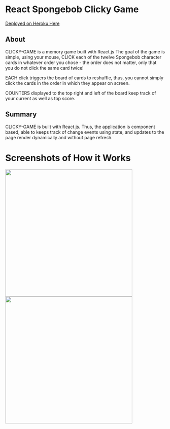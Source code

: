 <h1>React Spongebob Clicky Game</h1>
<a href="https://pure-sands-03769.herokuapp.com/">Deployed on Heroku Here</a>

<h2>About</h2>
<p>CLICKY-GAME is a memory game built with React.js The goal of the game is simple, using your mouse, CLICK each of the twelve Spongebob character cards in whatever order you chose - the order does not matter, only that you do not click the same card twice!</p>

<p>EACH click triggers the board of cards to reshuffle, thus, you cannot simply click the cards in the order in which they appear on screen.</p>

<p>COUNTERS displayed to the top right and left of the board keep track of your current as well as top score.</p>

<h2>Summary</h2>
<p>CLICKY-GAME is built with React.js. Thus, the application is component based, able to keeps track of change events using state, and updates to the page render dynamically and without page refresh.</p>


<h1>Screenshots of How it Works</h1>
 <div>
 <img src="screenshots/burger2.png" width="400px"> 
 </div>

  <div>
 <img src="screenshots/burger2.png" width="400px"> 
 </div>